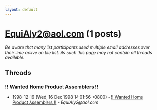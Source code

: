 ```yaml
---
layout: default
---
```


# EquiAly2@aol.com (1 posts)

_Be aware that many list participants used multiple email addresses over their time active on the list. As such this page may not contain all threads available._

## Threads

### !! Wanted Home Product Assemblers !!
+ 1998-12-16 (Wed, 16 Dec 1998 14:01:56 +0800) - [!! Wanted Home Product Assemblers !!](/archive/1998/12/72d4f4bc2f11ddec8a2c4bbfb380d42da8e455b1d6ea8ec2e777336be7d1af4e) - _EquiAly2@aol.com_

